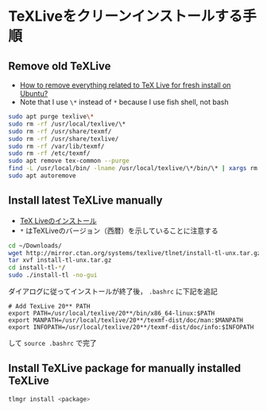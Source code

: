 # TeXLiveをクリーンインストールする手順

## Remove old TeXLive

- [How to remove everything related to TeX Live for fresh install on Ubuntu?](https://tex.stackexchange.com/questions/95483/how-to-remove-everything-related-to-tex-live-for-fresh-install-on-ubuntu)
- Note that I use `\*` instead of `*` because I use fish shell, not bash

```bash
sudo apt purge texlive\*
sudo rm -rf /usr/local/texlive/\*
sudo rm -rf /usr/share/texmf/
sudo rm -rf /usr/share/texlive/
sudo rm -rf /var/lib/texmf/
sudo rm -rf /etc/texmf/
sudo apt remove tex-common --purge
find -L /usr/local/bin/ -lname /usr/local/texlive/\*/bin/\* | xargs rm
sudo apt autoremove
```

## Install latest TeXLive manually

- [TeX Liveのインストール](https://texwiki.texjp.org/?Linux#texliveinstall)
- `*` はTeXLiveのバージョン（西暦）を示していることに注意する

```bash
cd ~/Downloads/
wget http://mirror.ctan.org/systems/texlive/tlnet/install-tl-unx.tar.gz
tar xvf install-tl-unx.tar.gz
cd install-tl-*/
sudo ./install-tl -no-gui
```

ダイアログに従ってインストールが終了後， `.bashrc` に下記を追記

```bashrc
# Add TexLive 20** PATH
export PATH=/usr/local/texlive/20**/bin/x86_64-linux:$PATH
export MANPATH=/usr/local/texlive/20**/texmf-dist/doc/man:$MANPATH
export INFOPATH=/usr/local/texlive/20**/texmf-dist/doc/info:$INFOPATH
```

して `source .bashrc` で完了

## Install TeXLive package for manually installed TeXLive

```bash
tlmgr install <package>
```
